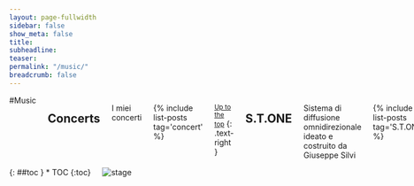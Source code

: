 ```yaml
---
layout: page-fullwidth
sidebar: false
show_meta: false
title:
subheadline:
teaser:
permalink: "/music/"
breadcrumb: false
---
```

<div class="row">
  <div class="large-9 large-push-3 columns" markdown="1">
#Music

## Concerts
I miei concerti

{% include list-posts tag='concert' %}

<small markdown="1">[Up to the top](#toc)</small>
{: .text-right }

## S.T.ONE
Sistema di diffusione omnidirezionale ideato e costruito da Giuseppe Silvi

{% include list-posts tag='S.T.ONE' %}

<small markdown="1">[Up to the top](#toc)</small>
{: .text-right }


## EMUFest
Festival Internazionale di Musica Elettronica

{% include list-posts tag='EMUFest' %}

<small markdown="1">[Up to the top](#toc)</small>
{: .text-right }
</div>

<div class="large-3 large-pull-9 columns" markdown="1">
<div class="panel radius" markdown="1">
{: ##toc }
*  TOC
{:toc}
</div>
<div class="border-dotted radius b30">
  <img src="{{ site.url }}/images/banners/stage.jpg" alt="stage">
</div>
</div>

</div>
